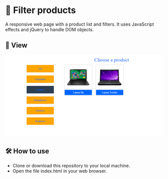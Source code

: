 # 📱 Filter products
A responsive web page with a product list and filters. It uses JavaScript effects and jQuery to handle DOM objects.

## 🔎 View 
![Image06](../img/06.PNG)

## 🛠️ How to use
* Clone or download this repository to your local machine.
* Open the file index.html in your web browser.